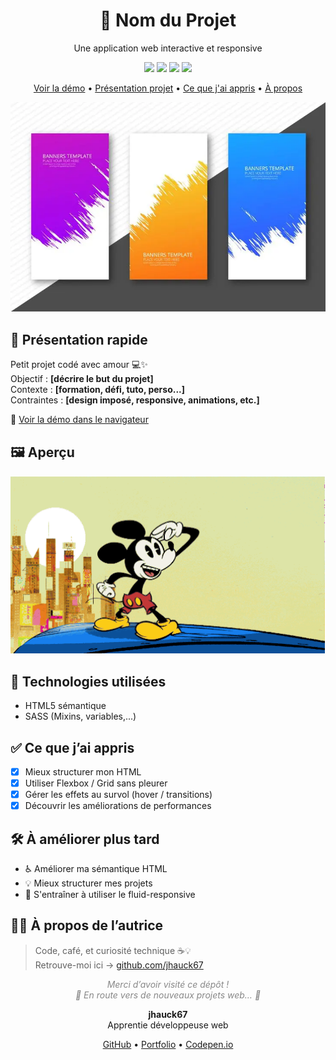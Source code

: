 <div align="center">
  <h1>🚀 Nom du Projet</h1>
  <p>Une application web interactive et responsive</p>
  
  <p align="center">
    <img src="https://img.shields.io/badge/HTML-%23E34F26.svg?style=flat&logo=html5&logoColor=white" />
    <img src="https://img.shields.io/badge/CSS-%23663399.svg?style=flat&logo=css&logoColor=white" />
    <img src="https://img.shields.io/badge/Javascript-%23F7DF1E.svg?style=flat&logo=javascript&logoColor=black" />
    <img src="https://img.shields.io/badge/Statut-en%20cours-10B73C.svg" />
  </p>
  
  <p>
  <!-- TODO Modifier le chemin de l'ancre -->
    <a href="./index.html">Voir la démo</a> •
    <a href="#-présentation-rapide">Présentation projet</a> •
    <a href="#-ce-que-jai-appris">Ce que j'ai appris</a> •
    <a href="#-à-propos-de-lautrice">À propos</a>
  </p>
  
  <img src="./assets/sketch/screenshot.png" alt="Aperçu du projet" width="600" />
</div>

## 🧩 Présentation rapide

Petit projet codé avec amour 💻✨  
Objectif : **[décrire le but du projet]**  
Contexte : **[formation, défi, tuto, perso...]**  
Contraintes : **[design imposé, responsive, animations, etc.]**

<!-- TODO Modifier le chemin de l'ancre -->
🔗 [Voir la démo dans le navigateur](./index.html)

## 🖼️ Aperçu

<!-- TODO Modifier le chemin de l'ancre -->
<img src="./assets/sketch/video.gif" alt="Aperçu du projet" width="700"/>

## 🔧 Technologies utilisées

- HTML5 sémantique
- SASS (Mixins, variables,...)

## ✅ Ce que j’ai appris

- [x] Mieux structurer mon HTML
- [x] Utiliser Flexbox / Grid sans pleurer
- [x] Gérer les effets au survol (hover / transitions)
- [x] Découvrir les améliorations de performances

## 🛠️ À améliorer plus tard

- ♿ Améliorer ma sémantique HTML
- 💡 Mieux structurer mes projets
- 🧪 S'entraîner à utiliser le fluid-responsive

## 👩‍💻 À propos de l’autrice

> Code, café, et curiosité technique ☕💡  
> Retrouve-moi ici → [github.com/jhauck67](https://github.com/jhauck67)

<p align="center" style="color: #888;">
  <em>Merci d’avoir visité ce dépôt !<br>
  🚂 En route vers de nouveaux projets web… 🚦</em>
</p>

<div align="center">
  <p><strong>jhauck67</strong><br>
  Apprentie développeuse web</p>
  <p>
    <a href="https://github.com/jhauck67">GitHub</a> •
    <a href="https://jhauck67.github.io/jhauck67/">Portfolio</a> •
    <a href="https://codepen.io/jhauck67">Codepen.io</a>
  </p>
</div>
